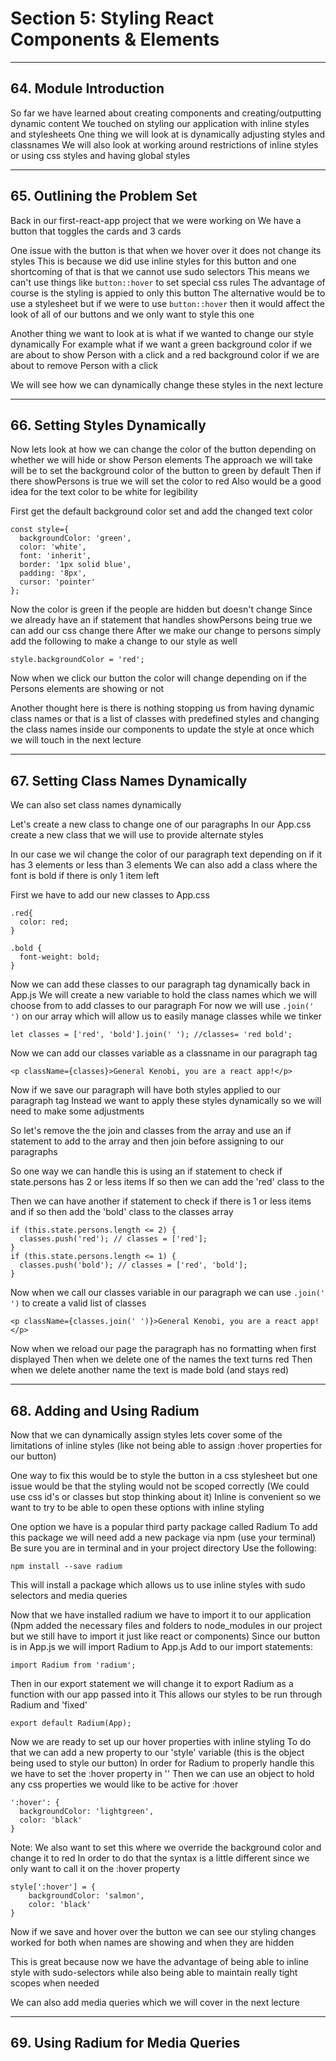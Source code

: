 # Section 5: Styling React Components & Elements
____
## 64. Module Introduction

So far we have learned about creating components and creating/outputting dynamic content
We touched on styling our application with inline styles and stylesheets
One thing we will look at is dynamically adjusting styles and classnames
We will also look at working around restrictions of inline styles or using css styles and having global styles




____
## 65. Outlining the Problem Set
Back in our first-react-app project that we were working on 
We have a button that toggles the cards and 3 cards

One issue with the button is that when we hover over it does not change its styles
This is because we did use inline styles for this button and one shortcoming of that is that we cannot use sudo selectors
This means we can't use things like ``` button::hover ``` to set special css rules
The advantage of course is the styling is appied to only this button
The alternative would be to use a stylesheet but if we were to use ``` button::hover ``` then it would affect the look of all of our buttons and we only want to style this one

Another thing we want to look at is what if we wanted to change our style dynamically
For example what if we want a green background color if we are about to show Person with a click and a red background color if we are about to remove Person with a click

We will see how we can dynamically change these styles in the next lecture




____
## 66. Setting Styles Dynamically

Now lets look at how we can change the color of the button depending on whether we will hide or show Person elements
The approach we will take will be to set the background color of the button to green by default
Then if there showPersons is true we will set the color to red
Also would be a good idea for the text color to be white for legibility

First get the default background color set and add the changed text color
```
const style={
  backgroundColor: 'green',
  color: 'white',
  font: 'inherit',
  border: '1px solid blue',
  padding: '8px',
  cursor: 'pointer' 
};
```

Now the color is green if the people are hidden but doesn't change
Since we already have an if statement that handles showPersons being true we can add our css change there
After we make our change to persons simply add the following to make a change to our style as well
```
style.backgroundColor = 'red';
```

Now when we click our button the color will change depending on if the Persons elements are showing or not

Another thought here is there is nothing stopping us from having dynamic class names or that is a list of classes with predefined styles and changing the class names inside our components to update the style at once which we will touch in the next lecture




____
## 67. Setting Class Names Dynamically
We can also set class names dynamically

Let's create a new class to change one of our paragraphs 
In our App.css create a new class that we will use to provide alternate styles

In our case we wil change the color of our paragraph text depending on if it has 3 elements or less than 3 elements
We can also add a class where the font is bold if there is only 1 item left

First we have to add our new classes to App.css

```
.red{
  color: red;
}

.bold {
  font-weight: bold;
}
```

Now we can add these classes to our paragraph tag dynamically back in App.js
We will create a new variable to hold the class names which we will choose from to add classes to our paragraph
For now we will use ``` .join(' ') ``` on our array which will allow us to easily manage classes while we tinker
```
let classes = ['red', 'bold'].join(' '); //classes= 'red bold';
```

Now we can add our classes variable as a classname in our paragraph tag
```
<p className={classes}>General Kenobi, you are a react app!</p>
```

Now if we save our paragraph will have both styles applied to our paragraph tag
Instead we want to apply these styles dynamically so we will need to make some adjustments

So let's remove the the join and classes from the array and use an if statement to add to the array and then join before assigning to our paragraphs

So one way we can handle this is using an if statement to check if state.persons has 2 or less items
If so then we can add the 'red' class to the 

Then we can have another if statement to check if there is 1 or less items and if so then add the 'bold' class to the classes array
```
if (this.state.persons.length <= 2) {
  classes.push('red'); // classes = ['red'];
}
if (this.state.persons.length <= 1) {
  classes.push('bold'); // classes = ['red', 'bold'];
}
```

Now when we call our classes variable in our paragraph we can use ``` .join(' ') ``` to create a valid list of classes
```
<p className={classes.join(' ')}>General Kenobi, you are a react app!</p>
```

Now when we reload our page the paragraph has no formatting when first displayed
Then when we delete one of the names the text turns red
Then when we delete another name the text is made bold (and stays red)




____
## 68. Adding and Using Radium

Now that we can dynamically assign styles lets cover some of the limitations of inline styles (like not being able to assign :hover properties for our button)

One way to fix this would be to style the button in a css stylesheet but one issue would be that the styling would not be scoped correctly
(We could use css id's or classes but stop thinking about it)
Inline is convenient so we want to try to be able to open these options with inline styling

One option we have is a popular third party package called Radium
To add this package we will need add a new package via npm (use your terminal)
Be sure you are in terminal and in your project directory
Use the following:
```
npm install --save radium
```
This will install a package which allows us to use inline styles with sudo selectors and media queries

Now that we have installed radium we have to import it to our application
(Npm added the necessary files and folders to node_modules in our project but we still have to import it just like react or components)
Since our button is in App.js we will import Radium to App.js
Add to our import statements:
```
import Radium from 'radium';
```

Then in our export statement we will change it to export Radium as a function with our app passed into it
This allows our styles to be run through Radium and 'fixed'
```
export default Radium(App);
```

Now we are ready to set up our hover properties with inline styling
To do that we can add a new property to our 'style' variable (this is the object being used to style our button)
In order for Radium to properly handle this we have to set the :hover property in '' 
Then we can use an object to hold any css properties we would like to be active for :hover
```
':hover': {
  backgroundColor: 'lightgreen',
  color: 'black'
}
```

Note: We also want to set this where we override the background color and change it to red 
In order to do that the syntax is a little different since we only want to call it on the :hover property
```
style[':hover'] = {
    backgroundColor: 'salmon',
    color: 'black'
}
```

Now if we save and hover over the button we can see our styling changes worked for both when names are showing and when they are hidden

This is great because now we have the advantage of being able to inline style with sudo-selectors while also being able to maintain really tight scopes when needed

We can also add media queries which we will cover in the next lecture




____
## 69. Using Radium for Media Queries